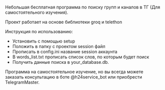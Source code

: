 Небольшая бесплатная программа по поиску групп и каналов в ТГ (Для самостоятельного изучения).

Проект работает на основе библиотеки groq и telethon

Инструкция по использованию:

- Установить с помощью setup
- Положить в папку с проектом session файл
- Прописать в config.ini название session аккаунта
- В words_list.txt прописать список слов, по которым будет поиск
- Получить данные поиска в your_database.db.

Программа на самостоятельное изучение, но вы всегда можете заказать консультацию в боте @h24service_bot или приобрести
TelegramMaster.